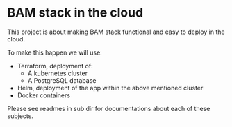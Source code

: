 BAM stack in the cloud
======================

This project is about making BAM stack functional and easy to deploy in the cloud.

To make this happen we will use:
 - Terraform, deployment of:
    - A kubernetes cluster
    - A PostgreSQL database
 - Helm, deployment of the app within the above mentioned cluster
 - Docker containers

Please see readmes in sub dir for documentations about each of these subjects.
